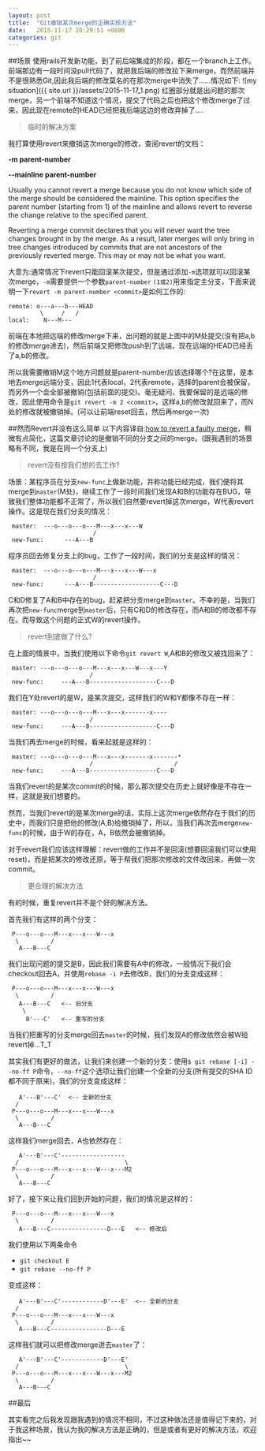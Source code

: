 ```yaml
---
layout: post
title:  "Git撤销某次merge的正确实现方法"
date:   2015-11-17 20:29:51 +0800
categories: git
---
```


##场景
使用rails开发新功能，到了前后端集成的阶段，都在一个branch上工作。前端那边有一段时间没pull代码了，就把我后端的修改拉下来merge，而然前端并不是很熟悉Git,因此我后端的修改莫名的在那次merge中消失了......情况如下:
![my situation]({{ site.url }}/assets/2015-11-17_1.png)
红圈部分就是出问题的那次merge，另一个前端不知道这个情况，提交了代码之后也把这个修改merge了过来，因此现在remote的HEAD已经把我后端这边的修改弃掉了....

> 临时的解决方案

我打算使用revert来撤销这次merge的修改，查阅revert的文档：

<b>-m parent-number</b>

<b>--mainline parent-number</b>

Usually you cannot revert a merge because you do not know which side of the merge should be considered the mainline. This option specifies the parent number (starting from 1) of the mainline and allows revert to reverse the change relative to the specified parent.

Reverting a merge commit declares that you will never want the tree changes brought in by the merge. As a result, later merges will only bring in tree changes introduced by commits that are not ancestors of the previously reverted merge. This may or may not be what you want.

大意为:通常情况下revert只能回滚某次提交，但是通过添加`-m`选项就可以回滚某次merge，`-m`需要提供一个参数`parent-number` `(1或2)`用来指定主分支，下面来说明一下`revert -m parent-number <commit>`是如何工作的:

    remote: o---a---b---HEAD
             \     /   /
    local:    N---M---

前端在本地把远端的修改merge下来，出问题的就是上图中的M处提交(没有把a,b的修改merge进去)，然后前端又把修改push到了远端，现在远端的HEAD已经丢了a,b的修改。

所以我需要撤销M这个地方问题就是parent-number应该选择哪个?在这里，是本地去merge远端分支，因此1代表local，2代表remote，选择的parent会被保留，而另外一个会全部被撤销(包括前面的提交)。毫无疑问，我要保留的是远端的修改，因此使用命令是`git revert -m 2 <commit>`，这样a,b的修改就回来了，而N处的修改就被撤销掉。(可以让前端reset回去，然后再merge一次)

##然而Revert并没有这么简单
以下内容译自:[how to revert a faulty merge](https://github.com/git/git/blob/master/Documentation/howto/revert-a-faulty-merge.txt)，稍微有点简化，这篇文章讨论的是撤销不同的分支之间的merge。(跟我遇到的场景略有不同，我是在同一个分支上)

>revert没有按我们想的去工作?


场景：某程序员在分支`new-func`上做新功能，并称功能已经完成，我们便将其merge到`master`(M处)，继续工作了一段时间我们发现A和B的功能存在BUG，导致我们整体功能都不正常了，所以我们自然要revert掉这次merge，W代表revert操作。这是现在我们分支的情况：


     master:  ---o---o---o---M---x---x---W
	                        /
     new-func:      ---A---B

程序员回去修复分支上的bug，工作了一段时间，我们的分支是这样的情况：

     master:  ---o---o---o---M---x---x---W---x
	                        /
     new-func:      ---A---B-------------------C---D

C和D修复了A和B中存在的bug，赶紧把分支merge到`master`。不幸的是，当我们再次把`new-func`merge到`master`后，只有C和D的修改存在，而A和B的修改都不存在。而导致这个问题的正式W的revert操作。

> revert到底做了什么?

在上面的情景中，当我们使用以下命令`git revert W`,A和B的修改又被找回来了：

     master: ---o---o---o---M---x---x---W---x---Y
	                       /
     new-func:     ---A---B-------------------C---D

我们在Y处revert的是W，是某次提交，这样我们的W和Y都像不存在一样：

     master: ---o---o---o---M---x---x-------x----
	                       /
     new-func:     ---A---B-------------------C---D

当我们再去merge的时候，看来起就是这样的：

     master: ---o---o---o---M---x---x-------x-------*
	                       /                       /
     new-func:     ---A---B-------------------C---D

当我们revert的是某次commit的时候，那么那次提交在历史上就好像是不存在一样，这就是我们想要的。

然而，当我们revert的是某次merge的话，实际上这次merge依然存在于我们的历史中，而我们只是把他的修改(A,B)给撤销掉了，所以，当我们再次去merge`new-func`的时候，由于W的存在，A，B依然会被撤销掉。

对于revert我们应该这样理解：revert做的工作并不是回滚(想要回滚我们可以使用reset)，而是把某次的修改还原，等于帮我们把那次修改的文件改回来，再做一次commit。

>更合理的解决方法

有的时候，重复revert并不是个好的解决方法。

首先我们有这样的两个分支：

     P---o---o---M---x---x---W---x
      \         /
       A---B---C

我们出现问题的提交是B，因此我们需要有A中的修改，一般情况下我们会checkout回去A，并使用`rebase -i P`去修改B，我们的分支变成这样：

     P---o---o---M---x---x---W---x
      \         /
       A---B---C   <-- 旧分支
        \
         B'---C'   <-- 重写的分支

当我们把重写的分支merge回去`master`的时候，我们发现A的修改依然会被W给revert掉...T_T

其实我们有更好的做法，让我们来创建一个新的分支：使用`$ git rebase [-i] --no-ff P`命令，`--no-ff`这个选项让我们创建一个全新的分支(所有提交的SHA ID都不同于原来)，我们的分支变成这样：

       A'---B'---C'  <-- 全新的分支
      /
     P---o---o---M---x---x---W---x
      \         /
       A---B---C


这样我们merge回去，A也依然存在：

       A'---B'---C'------------------
      /                              \
     P---o---o---M---x---x---W---x---M2
      \         /
       A---B---C


好了，接下来让我们回到开始的问题，我们的情况是这样的：

     P---o---o---M---x---x---W---x
      \         /
       A---B---C----------------D---E   <-- 修改后

我们使用以下两条命令

 * `git checkout E`
 * `git rebase --no-ff P`

变成这样：

       A'---B'---C'------------D'---E'  <-- 全新的分支
      /
     P---o---o---M---x---x---W---x
      \         /
       A---B---C----------------D---E

这样我们就可以把修改merge进去`master`了：

       A'---B'---C'------------D'---E'
      /                              \
     P---o---o---M---x---x---W---x---M2
      \         /
       A---B---C

##最后

其实看完之后我发现跟我遇到的情况不相同，不过这种做法还是值得记下来的，对于我这种场景，我认为我的解决方法是正确的，但是或者有更好的解决方法，欢迎指出~~
